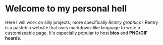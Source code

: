 # Welcome to my personal hell
Here I will work on silly projects, more specifically _Rentry graphics_ ! Rentry is a pastebin website that uses markdown-like language to write a customizeable page. It's especially popular to host **bios** and **PNG/GIF hoards**.
